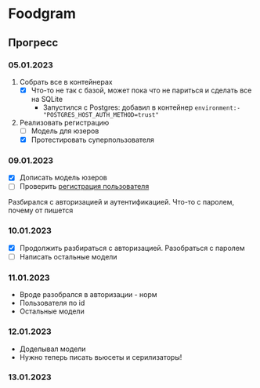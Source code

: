 # Foodgram
## Прогресс
### 05.01.2023
1. Собрать все в контейнерах
   - [x] Что-то не так с базой, может пока что не париться и сделать все на SQLite
     - Запустился с Postgres: добавил в контейнер `environment:- "POSTGRES_HOST_AUTH_METHOD=trust"`
2. Реализовать регистрацию
   - [ ] Модель для юзеров
   - [x] Протестировать суперпользователя

### 09.01.2023
- [x] Дописать модель юзеров
- [ ] Проверить [регистрация пользователя](https://practicum.yandex.ru/learn/backend-developer/courses/61d48df1-d8e7-41a4-9310-e417b15a5cd2/sprints/23186/topics/41804c41-bf40-40ce-8f63-e1ee82eb7559/lessons/c4efa0c1-1908-4115-803c-65128657e346/#:~:text=%D1%84%D0%B8%D0%BB%D1%8C%D1%82%D1%80%D0%B0%D1%86%D0%B8%D0%B8%20%D1%81%D0%BF%D0%B8%D1%81%D0%BA%D0%B0%20%D0%B8%D0%B7%D0%B1%D1%80%D0%B0%D0%BD%D0%BD%D0%BE%D0%B3%D0%BE.-,%D0%A0%D0%B5%D0%B3%D0%B8%D1%81%D1%82%D1%80%D0%B0%D1%86%D0%B8%D1%8F,-%D0%B8%20%D0%B0%D0%B2%D1%82%D0%BE%D1%80%D0%B8%D0%B7%D0%B0%D1%86%D0%B8%D1%8F)

Разбирался с авторизацией и аутентификацией. Что-то с паролем, почему от пишется 


### 10.01.2023
- [x] Продолжить разбираться с авторизацией. Разобраться с паролем
- [ ] Написать остальные модели

### 11.01.2023
- Вроде разобрался в авторизации - норм
- Пользователя по id
- Остальные модели 

### 12.01.2023
- Доделывал модели
- Нужно теперь писать вьюсеты и серилизаторы!

### 13.01.2023